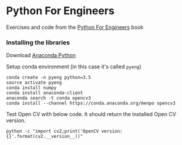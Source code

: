 # Python For Engineers
Exercises and code from the [Python For Engineers](http://pythonforengineers.com/) book

### Installing the libraries
Download [Anaconda Python](https://www.continuum.io/downloads)

Setup conda environment (in this case it's called `pyeng`)
```
conda create -n pyeng python=3.5
source activate pyeng
conda install numpy
conda install anaconda-client
anaconda search -t conda opencv3
conda install --channel https://conda.anaconda.org/menpo opencv3
```

Test Open CV with below code. It should return the installed Open CV version.
```
python -c "import cv2;print('OpenCV version: {}'.format(cv2.__version__))"
```
